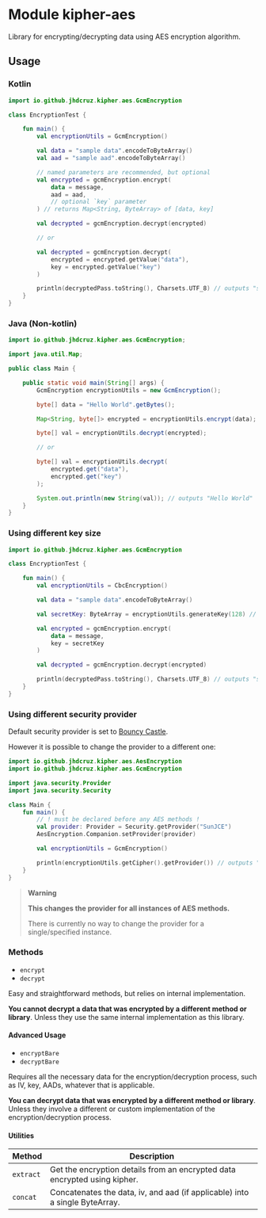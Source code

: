# Module kipher-aes

Library for encrypting/decrypting data using AES encryption algorithm.

## Usage

### Kotlin

```kotlin
import io.github.jhdcruz.kipher.aes.GcmEncryption

class EncryptionTest {

    fun main() {
        val encryptionUtils = GcmEncryption()

        val data = "sample data".encodeToByteArray()
        val aad = "sample aad".encodeToByteArray()

        // named parameters are recommended, but optional
        val encrypted = gcmEncryption.encrypt(
            data = message,
            aad = aad,
            // optional `key` parameter
        ) // returns Map<String, ByteArray> of [data, key]

        val decrypted = gcmEncryption.decrypt(encrypted)

        // or

        val decrypted = gcmEncryption.decrypt(
            encrypted = encrypted.getValue("data"),
            key = encrypted.getValue("key")
        )

        println(decryptedPass.toString(), Charsets.UTF_8) // outputs "sample data"
    }
}
```

### Java (Non-kotlin)

```java
import io.github.jhdcruz.kipher.aes.GcmEncryption;

import java.util.Map;

public class Main {

    public static void main(String[] args) {
        GcmEncryption encryptionUtils = new GcmEncryption();

        byte[] data = "Hello World".getBytes();

        Map<String, byte[]> encrypted = encryptionUtils.encrypt(data);

        byte[] val = encryptionUtils.decrypt(encrypted);

        // or

        byte[] val = encryptionUtils.decrypt(
            encrypted.get("data"),
            encrypted.get("key")
        );

        System.out.println(new String(val)); // outputs "Hello World"
    }
}
```

### Using different key size

```kotlin
import io.github.jhdcruz.kipher.aes.GcmEncryption

class EncryptionTest {

    fun main() {
        val encryptionUtils = CbcEncryption()

        val data = "sample data".encodeToByteArray()

        val secretKey: ByteArray = encryptionUtils.generateKey(128) // should be a valid one

        val encrypted = gcmEncryption.encrypt(
            data = message,
            key = secretKey
        )

        val decrypted = gcmEncryption.decrypt(encrypted)

        println(decryptedPass.toString(), Charsets.UTF_8) // outputs "sample data"
    }
}
```

### Using different security provider

Default security provider is set to [Bouncy Castle](https://bouncycastle.org/).

However it is possible to change the provider to a different one:

```kotlin
import io.github.jhdcruz.kipher.aes.AesEncryption
import io.github.jhdcruz.kipher.aes.GcmEncryption

import java.security.Provider
import java.security.Security

class Main {
    fun main() {
        // ! must be declared before any AES methods !
        val provider: Provider = Security.getProvider("SunJCE")
        AesEncryption.Companion.setProvider(provider)

        val encryptionUtils = GcmEncryption()

        println(encryptionUtils.getCipher().getProvider()) // outputs "SunJCE $version"
    }
}
```

> **Warning**
>
> **This changes the provider for all instances of AES methods.**
>
> There is currently no way to change the provider for a single/specified instance.

### Methods

- `encrypt`
- `decrypt`

Easy and straightforward methods, but relies on internal implementation.

**You cannot decrypt a data that was encrypted by a different method or library**.
Unless they use the same internal implementation as this library.

#### Advanced Usage

- `encryptBare`
- `decryptBare`

Requires all the necessary data for the encryption/decryption process,
such as IV, key, AADs, whatever that is applicable.

**You can decrypt data that was encrypted by a different method or library**.
Unless they involve a different or custom implementation of the
encryption/decryption process.

#### Utilities

| Method    | Description                                                                 |
| --------- | --------------------------------------------------------------------------- |
| `extract` | Get the encryption details from an encrypted data encrypted using kipher.   |
| `concat`  | Concatenates the data, iv, and aad (if applicable) into a single ByteArray. |
